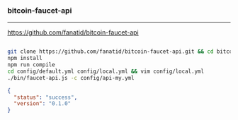 ### bitcoin-faucet-api
---
https://github.com/fanatid/bitcoin-faucet-api

```
```

```sh
git clone https://github.com/fanatid/bitcoin-faucet-api.git && cd bitcoin-faucet-api
npm install
npm run compile
cd config/default.yml config/local.yml && vim config/local.yml
./bin/faucet-api.js -c config/api-my.yml
```

```json
{
  "status": "success",
  "version": "0.1.0"
}
```


